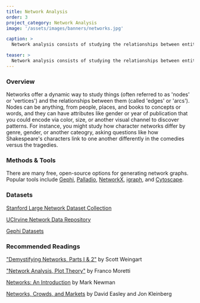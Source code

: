```yaml
---
title: Network Analysis
order: 3
project_category: Network Analysis
image: '/assets/images/banners/networks.jpg'

caption: >
  Network analysis consists of studying the relationships between entities. Read more about network analysis methods and resources below.

teaser: >
  Network analysis consists of studying the relationships between entities. Click to read more about network analysis methods and resources.
---
```


### Overview

Networks offer a dynamic way to study things (often referred to as 'nodes' or 'vertices') and the relationships between them (called 'edges' or 'arcs'). Nodes can be anything, from people, places, and books to concepts or words, and they can have attributes like gender or year of publication that you could encode via color, size, or another visual channel to discover patterns. For instance, you might study how character networks differ by genre, gender, or another cateogry, asking questions like how Shakespeare's characters link to one another differently in the comedies versus the tragedies.

### Methods & Tools

There are many free, open-source options for generating network graphs. Popular tools include <a href='https://gephi.org/' target='_blank'>Gephi</a>, <a href='http://hdlab.stanford.edu/palladio/' target='_blank'>Palladio</a>, <a href='https://networkx.github.io/documentation/networkx-1.10/tutorial/index.html' target='_blank'>NetworkX</a>, <a href='http://igraph.org/' target='_blank'>igraph</a>, and <a href='http://www.cytoscape.org/?gclid=EAIaIQobChMIqJvh7YKj1wIV6LztCh3v8Q0DEAAYASAAEgLDmvD_BwE' target='_blank'>Cytoscape</a>.

### Datasets
<a href='http://snap.stanford.edu/data/index.html' target='_blank'>Stanford Large Network Dataset Collection</a>

<a href='https://networkdata.ics.uci.edu/' target='_blank'>UCIrvine Network Data Repository</a>

<a href='https://github.com/gephi/gephi/wiki/Datasets' target='_blank'>Gephi Datasets</a>

### Recommended Readings

<a href='http://journalofdigitalhumanities.org/1-1/demystifying-networks-by-scott-weingart/' target='_blank'>"Demystifying Networks, Parts I & 2"</a> by Scott Weingart

<a href='https://newleftreview.org/II/68/franco-moretti-network-theory-plot-analysis' target='_blank'>"Network Analysis, Plot Theory"</a> by Franco Moretti

<a href='https://www.amazon.com/Networks-Introduction-Mark-Newman/dp/0199206651' target='_blank'>Networks: An Introduction</a> by Mark Newman

<a href='https://www.cs.cornell.edu/home/kleinber/networks-book/' target='_blank'>Networks, Crowds, and Markets</a> by David Easley and Jon Kleinberg